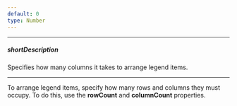 ```yaml
---
default: 0
type: Number
---
```

---
##### shortDescription
Specifies how many columns it takes to arrange legend items.

---
To arrange legend items, specify how many rows and columns they must occupy. To do this, use the **rowCount** and **columnCount** properties.